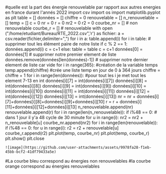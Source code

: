 #quelle est la part des énergie renouvelable par rapport aux autres energies en france durant l'annés 2022
import csv 
import os
import matplotlib.pyplot as plt
table = []
données = []
chiffre = 0 
renouvelable = []
n_renouvelable = []
temp = []
c = 0
nr = 0
r = 0
nr2 = 0
r2 = 0
courbe_nr  = [] #  non renouvelable
courbe_r  = [] # renouvelable
with open ("/home/etudiant/Bureau/RTE_2022.csv",'r') as fichier:
	a = csv.reader(fichier,delimiter=",")
	for i in a:
		table.append(i)
for i in table: # supprimer tout les élément paire de notre liste 
	if c % 2 == 1:
		données.append(i)
		c = c+1
	else:
		table = table
		c = c+1
données[0] = données[1] # supprimer notre premier element de liste
données.remove(données[len(données)-1]) # supprimer notre dernier element de liste car vide
for i in range(365): 	#création de la variable temps
	temp.append(chiffre) #crée une liste temp en jour de 0 à 364 jours
	chiffre = chiffre + 1
for i in range(len(données)):  #pour tout les i je met tout les element 7-13 en int
	données[i][7] = int(données[i][7])
	données[i][8] = int(données[i][8])
	données[i][9] = int(données[i][9])
	données[i][10] = int(données[i][10])
	données[i][11] = int(données[i][11])
	données[i][12] = int(données[i][12])
	données[i][13] = int(données[i][13])
	nr = nr + données[i][7]+données[i][8]+données[i][9]+données[i][10] 
	r = r + données[i][11]+données[i][12]+données[i][13]
	n_renouvelable.append(nr) 
	renouvelable.append(r)
for i in range(len(n_renouvelable)):
	if i%48 == 0: # dans 1 jour il y'a 48 cycle de 30 minute
		for u in range(i):
			nr2 = nr2 + n_renouvelable[u]
		courbe_nr.append(nr2)
for i in range(len(renouvelable)):
	if i%48 == 0:
		for u in range(i):
			r2 = r2 + renouvelable[u]
		courbe_r.append(r2)
plt.plot(temp, courbe_nr)
plt.plot(temp, courbe_r)
plt.show()
plt.close
	

	![image](https://github.com/user-attachments/assets/9978fa28-f1eb-45bb-bcf2-41df79433a5e)
#La courbe bleu correspond au énergies non renouvelables
#la courbe orange correspond au énergies renouvelables
